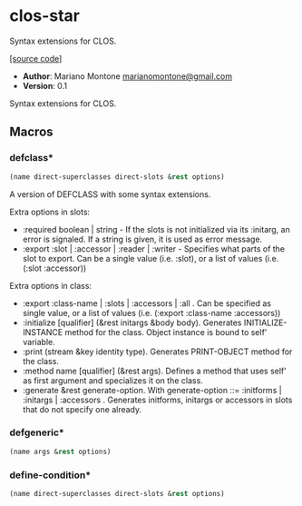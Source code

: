 # clos-star

Syntax extensions for CLOS.

[[source code]](../clos-star.lisp)

- **Author**: Mariano Montone <marianomontone@gmail.com>
- **Version**: 0.1


 Syntax extensions for CLOS.
 



## Macros
### defclass\*

```lisp
(name direct-superclasses direct-slots &rest options)
```

A version of DEFCLASS with some syntax extensions.



Extra options in slots:

- :required boolean | string - If the slots is not initialized via its :initarg, an error is signaled. If a string is given, it is used as error message.
- :export :slot | :accessor | :reader | :writer - Specifies what parts of the slot to export. Can be a single value (i.e. :slot), or a list of values (i.e. (:slot :accessor))

Extra options in class:
- :export :class-name | :slots | :accessors | :all . Can be specified as single value, or a list of values (i.e. (:export :class-name :accessors))
- :initialize [qualifier] (&rest initargs &body body). Generates INITIALIZE-INSTANCE method for the class. Object instance is bound to self' variable.
- :print (stream &key identity type). Generates PRINT-OBJECT method for the class.
- :method name [qualifier] (&rest args). Defines a method that uses self' as first argument and specializes it on the class.
- :generate &rest generate-option. With generate-option ::= :initforms | :initargs | :accessors . Generates initforms, initargs or accessors in slots that do not specify one already.

### defgeneric\*

```lisp
(name args &rest options)
```



### define-condition\*

```lisp
(name direct-superclasses direct-slots &rest options)
```



